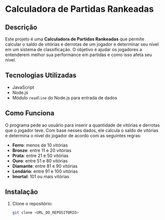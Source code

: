 # Calculadora de Partidas Rankeadas

## Descrição

Este projeto é uma **Calculadora de Partidas Rankeadas** que permite calcular o saldo de vitórias e derrotas de um jogador e determinar seu nível em um sistema de classificação. O objetivo é ajudar os jogadores a entenderem melhor sua performance em partidas e como isso afeta seu nível.

## Tecnologias Utilizadas

- JavaScript
- Node.js
- Módulo `readline` do Node.js para entrada de dados

## Como Funciona

O programa pede ao usuário para inserir a quantidade de vitórias e derrotas que o jogador teve. Com base nesses dados, ele calcula o saldo de vitórias e determina o nível do jogador de acordo com as seguintes regras:

- **Ferro**: menos de 10 vitórias
- **Bronze**: entre 11 e 20 vitórias
- **Prata**: entre 21 e 50 vitórias
- **Ouro**: entre 51 e 80 vitórias
- **Diamante**: entre 81 e 90 vitórias
- **Lendário**: entre 91 e 100 vitórias
- **Imortal**: 101 ou mais vitórias

## Instalação

1. Clone o repositório:
   ```bash
   git clone <URL_DO_REPOSITORIO>
